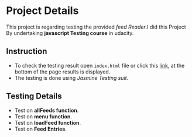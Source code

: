 # Project Details

This project is regarding testing the provided _feed Reader_.I did this Project By undertaking
**javascript Testing course** in udacity.

## Instruction

- To check the testing result open `index.html` file or click this [link]( https://sambu004.github.io/Feed-reader-testing/index.html), at the bottom of the page results is displayed.
- The testing is done using _Jasmine Testing suit_.

## Testing Details

- Test on __allFeeds function__.
- Test on __menu function__.
- Test on __loadFeed function__.
- Test on __Feed Entries__.
